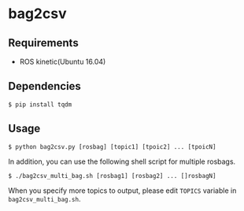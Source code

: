 # bag2csv

## Requirements

- ROS kinetic(Ubuntu 16.04)

## Dependencies

    $ pip install tqdm

## Usage

    $ python bag2csv.py [rosbag] [topic1] [tpoic2] ... [tpoicN]


In addition, you can use the following shell script for multiple rosbags.

    $ ./bag2csv_multi_bag.sh [rosbag1] [rosbag2] ... []rosbagN]
When you specify more topics to output, please edit `TOPICS` variable in `bag2csv_multi_bag.sh`.
     
